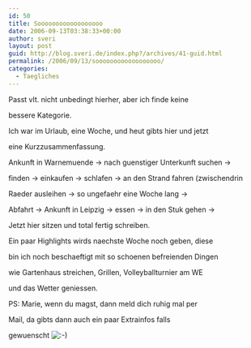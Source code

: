 ```yaml
---
id: 50
title: Soooooooooooooooooo
date: 2006-09-13T03:38:33+00:00
author: sveri
layout: post
guid: http://blog.sveri.de/index.php?/archives/41-guid.html
permalink: /2006/09/13/soooooooooooooooooo/
categories:
  - Taegliches
---
```

Passt vlt. nicht unbedingt hierher, aber ich finde keine
  
bessere Kategorie.

Ich war im Urlaub, eine Woche, und heut gibts hier und jetzt
  
eine Kurzzusammenfassung.
  
Ankunft in Warnemuende -> nach guenstiger Unterkunft suchen ->
  
finden -> einkaufen -> schlafen -> an den Strand fahren (zwischendrin
  
Raeder ausleihen -> so ungefaehr eine Woche lang ->
  
Abfahrt -> Ankunft in Leipzig -> essen -> in den Stuk gehen ->
  
Jetzt hier sitzen und total fertig schreiben.

Ein paar Highlights wirds naechste Woche noch geben, diese
  
bin ich noch beschaeftigt mit so schoenen befreienden Dingen
  
wie Gartenhaus streichen, Grillen, Volleyballturnier am WE
  
und das Wetter geniessen.

PS: Marie, wenn du magst, dann meld dich ruhig mal per
  
Mail, da gibts dann auch ein paar Extrainfos falls
  
gewuenscht <img src="http://blog.sveri.net/templates/default/img/emoticons/smile.png" alt=":-)" style="display: inline; vertical-align: bottom;" class="emoticon" />